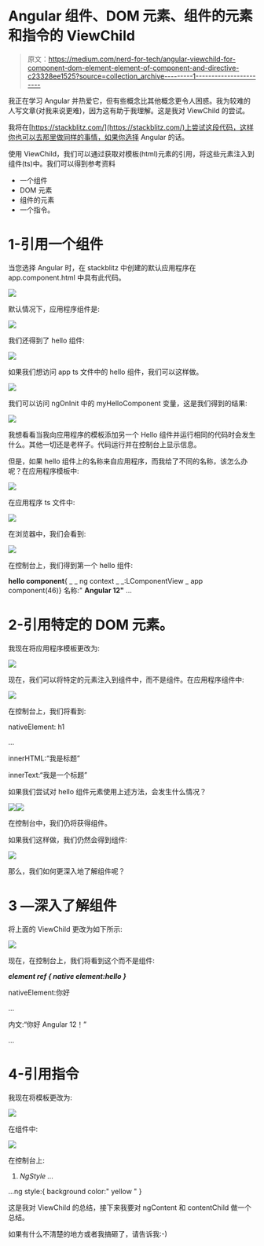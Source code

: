 # Angular 组件、DOM 元素、组件的元素和指令的 ViewChild

> 原文：<https://medium.com/nerd-for-tech/angular-viewchild-for-component-dom-element-element-of-component-and-directive-c23328ee1525?source=collection_archive---------1----------------------->

我正在学习 Angular 并热爱它，但有些概念比其他概念更令人困惑。我为较难的人写文章(对我来说更难)，因为这有助于我理解。这是我对 ViewChild 的尝试。

我将在[https://stackblitz.com/](https://stackblitz.com/)上尝试这段代码，这样你也可以去那里做同样的事情，如果你选择 Angular 的话。

使用 ViewChild，我们可以通过获取对模板(html)元素的引用，将这些元素注入到组件(ts)中。我们可以得到参考资料

*   一个组件
*   DOM 元素
*   组件的元素
*   一个指令。

# 1-引用一个组件

当您选择 Angular 时，在 stackblitz 中创建的默认应用程序在 app.component.html 中具有此代码。

![](img/845f039526f57f9b65daf5bbbcdf960b.png)

默认情况下，应用程序组件是:

![](img/887ac646b51022ad284d54f236e91a8e.png)

我们还得到了 hello 组件:

![](img/5c3dcc6163609d2321f7ff4615c7a0a1.png)

如果我们想访问 app ts 文件中的 hello 组件，我们可以这样做。

![](img/7dc6090e22771f7258cffa78ddac971f.png)

我们可以访问 ngOnInit 中的 myHelloComponent 变量，这是我们得到的结果:

![](img/9d97fab7d8a9914dec353c039b8869f8.png)

我想看看当我向应用程序的模板添加另一个 Hello 组件并运行相同的代码时会发生什么。其他一切还是老样子。代码运行并在控制台上显示信息。

但是，如果 hello 组件上的名称来自应用程序，而我给了不同的名称，该怎么办呢？在应用程序模板中:

![](img/52d079c0fa06fb2c2a9f2ea5050055bc.png)

在应用程序 ts 文件中:

![](img/148f9b626c6e216ad8d8910ec007555a.png)

在浏览器中，我们会看到:

![](img/b6326d76079a96efd2c48ba036dba975.png)

在控制台上，我们得到第一个 hello 组件:

**hello component**{ _ _ ng context _ _:LComponentView _ app component(46)}
名称:" **Angular 12"**
…

# 2-引用特定的 DOM 元素。

我现在将应用程序模板更改为:

![](img/84c10622d94cd102912902997d188004.png)

现在，我们可以将特定的元素注入到组件中，而不是组件。在应用程序组件中:

![](img/742d6011117b9cdf958aac11498eaa94.png)

在控制台上，我们将看到:

nativeElement: h1

…

innerHTML:“我是标题”

innerText:“我是一个标题”

如果我们尝试对 hello 组件元素使用上述方法，会发生什么情况？

![](img/17a921c0f324001112883408319c29c4.png)![](img/677836782772b2e12b3d364c6a81bdce.png)

在控制台中，我们仍将获得组件。

如果我们这样做，我们仍然会得到组件:

![](img/07d1b294770f650892957b9b450a03b9.png)

那么，我们如何更深入地了解组件呢？

# 3 —深入了解组件

将上面的 ViewChild 更改为如下所示:

![](img/1444cba47d32ac31d728ef7e5a699608.png)

现在，在控制台上，我们将看到这个而不是组件:

***element ref { native element:hello }***

nativeElement:你好

…

内文:“你好 Angular 12！”

…

# 4-引用指令

我现在将模板更改为:

![](img/8fe6e3d67d04ae3214637f5250052d05.png)

在组件中:

![](img/dd48031c27088c4874a4da792fbcc6af.png)

在控制台上:

1.  *NgStyle …*

…ng style:{ background color:" yellow " }

这是我对 ViewChild 的总结，接下来我要对 ngContent 和 contentChild 做一个总结。

如果有什么不清楚的地方或者我搞砸了，请告诉我:-)